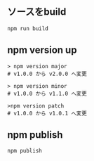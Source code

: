 
## ソースをbuild

```
npm run build
```

## npm version up

```
> npm version major
# v1.0.0 から v2.0.0 へ変更

> npm version minor
# v1.0.0 から v1.1.0 へ変更

>npm version patch
# v1.0.0 から v1.0.1 へ変更
```

## npm publish

```
npm publish
```